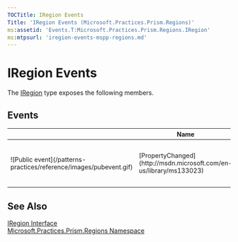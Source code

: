 ```yaml
---
TOCTitle: IRegion Events
Title: 'IRegion Events (Microsoft.Practices.Prism.Regions)'
ms:assetid: 'Events.T:Microsoft.Practices.Prism.Regions.IRegion'
ms:mtpsurl: 'iregion-events-mspp-regions.md'
---
```



# IRegion Events

The [IRegion](https://msdn.microsoft.com/library/microsoft.practices.prism.regions.iregion) type exposes the following members.

## Events


<table>

<thead>
<tr class="header">
<th> </th>
<th>Name</th>
<th>Description</th>
</tr>
</thead>
<tbody>
<tr class="odd">
<td>![Public event](/patterns-practices/reference/images/pubevent.gif)</td>
<td>[PropertyChanged](http://msdn.microsoft.com/en-us/library/ms133023)</td>
<td><div class="summary">
Occurs when a property value changes.
</div>
(Inherited from [INotifyPropertyChanged](http://msdn.microsoft.com/en-us/library/ms133020).)</td>
</tr>
</tbody>
</table>

## See Also

[IRegion Interface](https://msdn.microsoft.com/library/microsoft.practices.prism.regions.iregion)<br/>
[Microsoft.Practices.Prism.Regions Namespace](https://msdn.microsoft.com/library/microsoft.practices.prism.regions)<br/>
